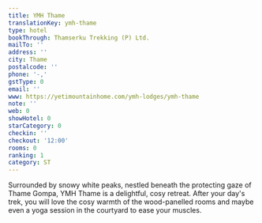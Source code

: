 ```yaml
---
title: YMH Thame
translationKey: ymh-thame
type: hotel
bookThrough: Thamserku Trekking (P) Ltd.
mailTo: ''
address: ''
city: Thame
postalcode: ''
phone: '-,'
gstType: 0
email: ''
www: https://yetimountainhome.com/ymh-lodges/ymh-thame
note: ''
web: 0
showHotel: 0
starCategory: 0
checkin: ''
checkout: '12:00'
rooms: 0
ranking: 1
category: ST
---
```


Surrounded by snowy white peaks, nestled beneath the protecting gaze of Thame Gompa, YMH Thame is a delightful, cosy retreat. After your day's trek, you will love the cosy warmth of the wood-panelled rooms and maybe even a yoga session in the courtyard to ease your muscles.